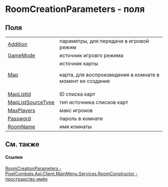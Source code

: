 # RoomCreationParameters - поля




## Поля
<table>
<tr>
<td><a href="bb40b920-a5f9-f056-7301-ae7e2019d67c">Addition</a></td>
<td>параметры, для передачи в игровой режим</td></tr>
<tr>
<td><a href="e9ecd5dd-9e1f-4f5b-df60-648a16c8d10d">GameMode</a></td>
<td>источник игровго режима</td></tr>
<tr>
<td><a href="508ab7d3-10fb-f658-ba1f-7fc151e0a94b">Map</a></td>
<td>источник карты <p>карта, для воспроизведения в комнате в момент ее создания</p></td></tr>
<tr>
<td><a href="579e4f64-a654-bddd-6772-0673ae86b5aa">MapListId</a></td>
<td>ID списка карт</td></tr>
<tr>
<td><a href="3433b39f-450a-1769-b6fa-ab68b457925b">MapListSourceType</a></td>
<td>тип источника списков карт</td></tr>
<tr>
<td><a href="8283495a-669b-cd8c-8d44-bb5e03019683">MaxPlayers</a></td>
<td>макс игроков</td></tr>
<tr>
<td><a href="13fb628f-c7ac-5db5-1675-ef5a69229233">Password</a></td>
<td>пароль в комнате</td></tr>
<tr>
<td><a href="b2f7cea9-f1b5-e618-0886-b82c9ad94fc8">RoomName</a></td>
<td>имя комнаты</td></tr>
</table>

## См. также


#### Ссылки
<a href="447b798f-a400-84a6-8c37-9a15c71fa69d">RoomCreationParameters - </a>  
<a href="5c0aa2e7-ab63-7190-0eca-affc008061c2">PixelCombats.Api.Client.MainMenu.Services.RoomConstructor - пространство имён</a>  
